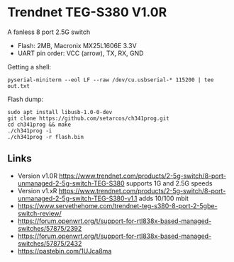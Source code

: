 # Trendnet TEG-S380 V1.0R
A fanless 8 port 2.5G switch
- Flash: 2MB, Macronix MX25L1606E 3.3V
- UART pin order: VCC (arrow), TX, RX, GND

Getting a shell:
```
pyserial-miniterm --eol LF --raw /dev/cu.usbserial-* 115200 | tee out.txt
```

Flash dump:
```
sudo apt install libusb-1.0-0-dev
git clone https://github.com/setarcos/ch341prog.git
cd ch341prog && make
./ch341prog -i
./ch341prog -r flash.bin
```

## Links
- Version v1.0R https://www.trendnet.com/products/2-5g-switch/8-port-unmanaged-2-5g-switch-TEG-S380 supports 1G and 2.5G speeds
- Version v1.xR https://www.trendnet.com/products/2-5g-switch/8-port-unmanaged-2-5g-switch-TEG-S380-v1.1 adds 10/100 mbit
- https://www.servethehome.com/trendnet-teg-s380-8-port-2-5gbe-switch-review/
- https://forum.openwrt.org/t/support-for-rtl838x-based-managed-switches/57875/2392
- https://forum.openwrt.org/t/support-for-rtl838x-based-managed-switches/57875/2432
- https://pastebin.com/1UJca8ma
